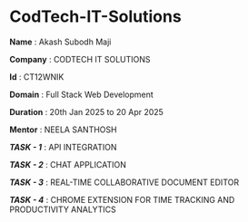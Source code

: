 # CodTech-IT-Solutions

**Name** :  Akash Subodh Maji

**Company** : CODTECH IT SOLUTIONS 

**Id** : CT12WNIK

**Domain** : Full Stack Web Development 

**Duration** : 20th Jan 2025 to 20 Apr 2025

**Mentor** : NEELA SANTHOSH 


***TASK - 1*** : API INTEGRATION


***TASK - 2*** :  CHAT APPLICATION


***TASK - 3*** :  REAL-TIME COLLABORATIVE DOCUMENT EDITOR


***TASK - 4*** : CHROME EXTENSION FOR TIME TRACKING AND PRODUCTIVITY ANALYTICS
